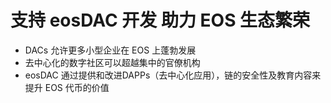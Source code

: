 **支持 eosDAC** 开发 助力 **EOS 生态繁荣**
===

 * DACs 允许更多小型企业在 EOS 上蓬勃发展
 * 去中心化的数字社区可以超越集中的官僚机构
 * eosDAC 通过提供和改进DAPPs（去中心化应用），链的安全性及教育内容来提升 EOS 代币的价值